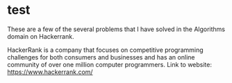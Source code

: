 test
====
These are a few of the several problems that I have solved in the Algorithms domain on Hackerrank.

HackerRank is a company that focuses on competitive programming challenges for both consumers and businesses and has an online community of over one million computer programmers.
Link to website: https://www.hackerrank.com/
